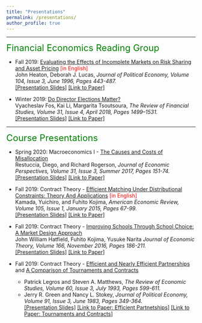 ```yaml
---
title: "Presentations"
permalink: /presentations/
author_profile: true
---
```


---

<font size="5" color="green">Financial Economics Reading Group</font> 

- Fall 2019: [Evaluating the Effects of Incomplete Markets on Risk Sharing and Asset Pricing]() <font color="red">[in English]</font> <br>
  John Heaton, Deborah J. Lucas, <i> Journal of Political Economy, Volume 104, Issue 3, June 1996, Pages 443-487. </i><br>
  [[Presentation Slides]](https://peymanshahidi.github.io/incomplete_markets_presentation.pdf)
  [[Link to Paper]](https://www.jstor.org/stable/2138860)


- Winter 2019: [Do Director Elections Matter?](https://teias.institute/seminar-2/) <br>
  Vyacheslav Fos‚ Kai Li, Margarita Tsoutsoura, <i> The Review of Financial Studies, Volume 31, Issue 4, April 2018, Pages 1499–1531. </i><br>
  [[Presentation Slides]](https://peymanshahidi.github.io/do_director_elections_matter_presentation.pdf)
  [[Link to Paper]](https://doi.org/10.1093/rfs/hhx078)


---

<font size="5" color="green">Course Presentations</font> 

- Spring 2020: Macroeconomics I - [The Causes and Costs of Misallocation]() <br>
  Restuccia, Diego, and Richard Rogerson, <i> Journal of Economic Perspectives, Volume 31, Issue 3, Summer 2017, Pages 151-74. </i><br>
  [[Presentation Slides]](https://peymanshahidi.github.io/Restuccia_Rogerson_JEP_Presentation.pdf)
  [[Link to Paper]](https://www.aeaweb.org/articles?id=10.1257/jep.31.3.151)
  
- Fall 2019: Contract Theory - [Efficient Matching Under Distributional Constraints: Theory And Applications]() <font color="red">[in English]</font> <br>
  Kamada, Yuichiro, and Fuhito Kojima, <i> American Economic Review, Volume 105, Issue 1, January 2015, Pages 67-99. </i><br>
  [[Presentation Slides]](https://peymanshahidi.github.io/Efficient_Matching_Under_Distributional_Constraints_Theory_and_Applications_Presentation.pdf)
  [[Link to Paper]](https://www.aeaweb.org/articles?id=10.1257/aer.20101552)
  
- Fall 2019: Contract Theory - [Improving Schools Through School Choice: A Market Design Approach]() <br>
  John William Hatfield, Fuhito Kojima, Yusuke Narita <i> Journal of Economic Theory, Volume 166, November 2016, Pages 186-211. </i><br>
  [[Presentation Slides]](https://peymanshahidi.github.io/Improving_Schools_Through_School_Choice_A_Market_Design_Approach_Presentation.pdf)
  [[Link to Paper]](https://doi.org/10.1016/j.jet.2016.07.001)
  
- Fall 2019: Contract Theory - [Efficient and Nearly Efficient Partnerships]() and [A Comparison of Tournaments and Contracts]()
    - Patrick Legros and Steven A. Matthews, <i> The Review of Economic Studies, Volume 60, Issue 3, July 1993, Pages 599-611. </i>
    - Jerry R. Green and Nancy L. Stokey, <i> Journal of Political Economy, Volume 91, Issue 3, June 1983, Pages 349-364. </i> <br>
[[Presentation Slides]](https://peymanshahidi.github.io/Contract_Theory_Moral_Hazard_Presentation.pdf)
[[Link to Paper: Efficient Partnetships]](https://www.jstor.org/stable/2298126?seq=1)
[[Link to Paper: Tournaments and Contracts]](https://www.jstor.org/stable/1837093?seq=1)
